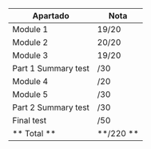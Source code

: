 Apartado | Nota
-- | --
Module 1 | 19/20
Module 2 | 20/20
Module 3 |  19/20
Part 1 Summary test |  /30
Module 4 | /20
Module 5| /30
Part 2 Summary test | /30
Final test | /50
** Total ** | **/220 **
